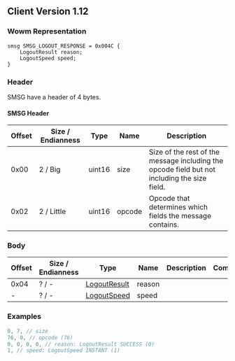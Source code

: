 ## Client Version 1.12

### Wowm Representation
```rust,ignore
smsg SMSG_LOGOUT_RESPONSE = 0x004C {
    LogoutResult reason;
    LogoutSpeed speed;
}
```
### Header

SMSG have a header of 4 bytes.

#### SMSG Header

| Offset | Size / Endianness | Type   | Name   | Description |
| ------ | ----------------- | ------ | ------ | ----------- |
| 0x00   | 2 / Big           | uint16 | size   | Size of the rest of the message including the opcode field but not including the size field.|
| 0x02   | 2 / Little        | uint16 | opcode | Opcode that determines which fields the message contains.|

### Body

| Offset | Size / Endianness | Type | Name | Description | Comment |
| ------ | ----------------- | ---- | ---- | ----------- | ------- |
| 0x04 | ? / - | [LogoutResult](logoutresult.md) | reason |  |  |
| - | ? / - | [LogoutSpeed](logoutspeed.md) | speed |  |  |

### Examples
```c
0, 7, // size
76, 0, // opcode (76)
0, 0, 0, 0, // reason: LogoutResult SUCCESS (0)
1, // speed: LogoutSpeed INSTANT (1)
```
